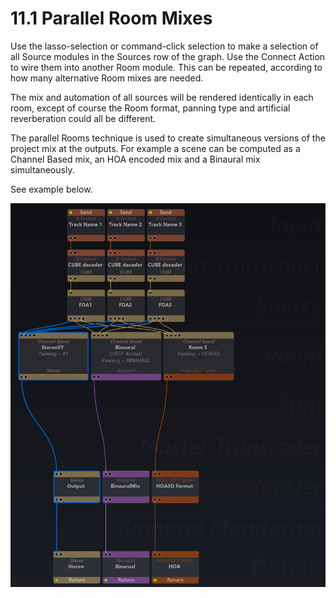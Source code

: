 # 11.1 Parallel Room Mixes

Use the lasso-selection or command-click selection to make a selection of all
Source modules in the Sources row of the graph. Use the Connect Action to wire
them into another Room module. This can be repeated, according to how many
alternative Room mixes are needed.

The mix and automation of all sources will be rendered identically in each room,
except of course the Room format, panning type and artificial reverberation could
all be different.

The parallel Rooms technique is used to create simultaneous versions of the
project mix at the outputs. For example a scene can be computed as a Channel
Based mix, an HOA encoded mix and a Binaural mix simultaneously.

See example below.


![](../include/SpatRevolution_UserGuide_-201.jpg)

